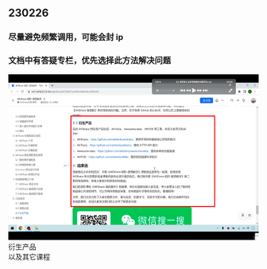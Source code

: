 ## 230226

### 尽量避免频繁调用，可能会封 ip

### 文档中有答疑专栏，优先选择此方法解决问题

<img src='./img/2023-02-26-15-37-40.png' height=333px></img>  
衍生产品  
以及其它课程

